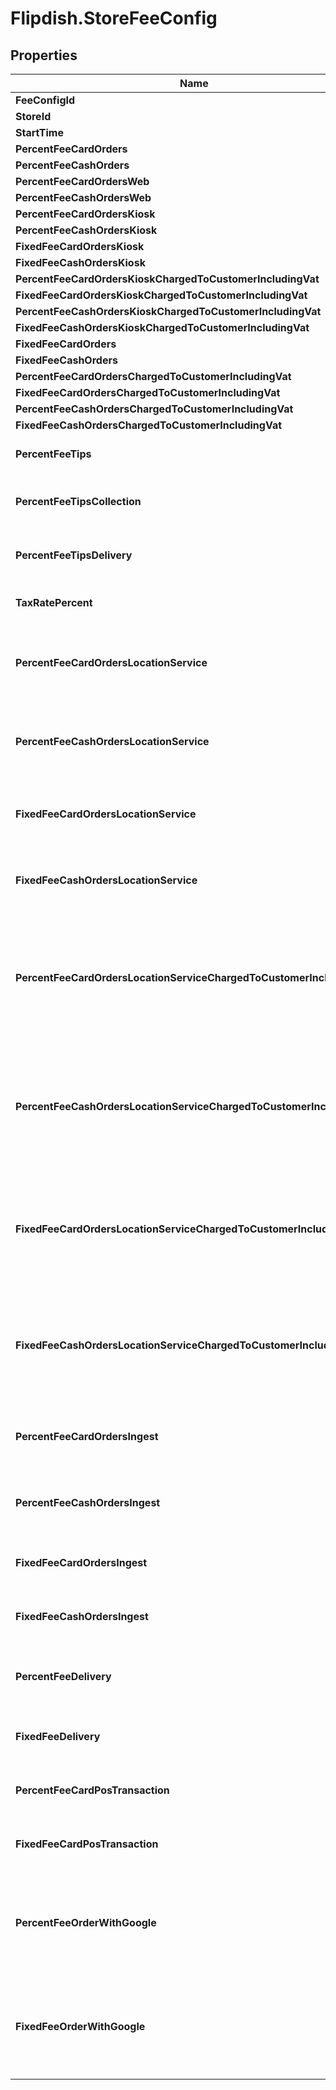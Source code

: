 # Flipdish.StoreFeeConfig

## Properties

Name | Type | Description | Notes
------------ | ------------- | ------------- | -------------
**FeeConfigId** | **Number** |  | [optional] 
**StoreId** | **Number** |  | [optional] 
**StartTime** | **Date** |  | [optional] 
**PercentFeeCardOrders** | **Number** |  | [optional] 
**PercentFeeCashOrders** | **Number** |  | [optional] 
**PercentFeeCardOrdersWeb** | **Number** |  | [optional] 
**PercentFeeCashOrdersWeb** | **Number** |  | [optional] 
**PercentFeeCardOrdersKiosk** | **Number** |  | [optional] 
**PercentFeeCashOrdersKiosk** | **Number** |  | [optional] 
**FixedFeeCardOrdersKiosk** | **Number** |  | [optional] 
**FixedFeeCashOrdersKiosk** | **Number** |  | [optional] 
**PercentFeeCardOrdersKioskChargedToCustomerIncludingVat** | **Number** |  | [optional] 
**FixedFeeCardOrdersKioskChargedToCustomerIncludingVat** | **Number** |  | [optional] 
**PercentFeeCashOrdersKioskChargedToCustomerIncludingVat** | **Number** |  | [optional] 
**FixedFeeCashOrdersKioskChargedToCustomerIncludingVat** | **Number** |  | [optional] 
**FixedFeeCardOrders** | **Number** |  | [optional] 
**FixedFeeCashOrders** | **Number** |  | [optional] 
**PercentFeeCardOrdersChargedToCustomerIncludingVat** | **Number** |  | [optional] 
**FixedFeeCardOrdersChargedToCustomerIncludingVat** | **Number** |  | [optional] 
**PercentFeeCashOrdersChargedToCustomerIncludingVat** | **Number** |  | [optional] 
**FixedFeeCashOrdersChargedToCustomerIncludingVat** | **Number** |  | [optional] 
**PercentFeeTips** | **Number** | Gets or sets the percent fee tips. | [optional] 
**PercentFeeTipsCollection** | **Number** | Gets or sets the percent fee tips for collection. | [optional] 
**PercentFeeTipsDelivery** | **Number** | Gets or sets the percent fee tips for delivery. | [optional] 
**TaxRatePercent** | **Number** | Gets or sets the tax rate percent. | [optional] 
**PercentFeeCardOrdersLocationService** | **Number** | Gets or sets the percent fee card orders location service. | [optional] 
**PercentFeeCashOrdersLocationService** | **Number** | Gets or sets the percent fee cash orders location service. | [optional] 
**FixedFeeCardOrdersLocationService** | **Number** | Gets or sets the fixed fee card orders location service. | [optional] 
**FixedFeeCashOrdersLocationService** | **Number** | Gets or sets the fixed fee cash orders location service. | [optional] 
**PercentFeeCardOrdersLocationServiceChargedToCustomerIncludingVat** | **Number** | Gets or sets the percent fee card orders location service charged to customer including vat. | [optional] 
**PercentFeeCashOrdersLocationServiceChargedToCustomerIncludingVat** | **Number** | Gets or sets the percent fee cash orders location service charged to customer including vat. | [optional] 
**FixedFeeCardOrdersLocationServiceChargedToCustomerIncludingVat** | **Number** | Gets or sets the fixed fee card orders location service charged to customer including vat. | [optional] 
**FixedFeeCashOrdersLocationServiceChargedToCustomerIncludingVat** | **Number** | Gets or sets the fixed fee cash orders location service charged to customer including vat. | [optional] 
**PercentFeeCardOrdersIngest** | **Number** | Gets or sets the percent fee card orders ingest. | [optional] 
**PercentFeeCashOrdersIngest** | **Number** | Gets or sets the percent fee cash orders ingest. | [optional] 
**FixedFeeCardOrdersIngest** | **Number** | Gets or sets the fixed fee card orders ingest. | [optional] 
**FixedFeeCashOrdersIngest** | **Number** | Gets or sets the fixed fee cash orders ingest. | [optional] 
**PercentFeeDelivery** | **Number** | Gets or sets the percent fee for delivery orders. | [optional] 
**FixedFeeDelivery** | **Number** | Gets or sets the fixed fee for delivery orders. | [optional] 
**PercentFeeCardPosTransaction** | **Number** | Gets or sets the percent fee for POS transactions. | [optional] 
**FixedFeeCardPosTransaction** | **Number** | Gets or sets the fixed fee for POS transactions. | [optional] 
**PercentFeeOrderWithGoogle** | **Number** | Additional percentage fee charged on orders submitted through Order With Google | [optional] 
**FixedFeeOrderWithGoogle** | **Number** | Additional fixed fee charged on orders submitted through Order With Google | [optional] 



